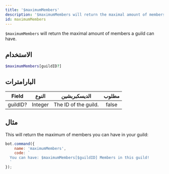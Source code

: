 ```yaml
---
title: '$maximumMembers'
description: '$maximumMembers will return the maximal amount of members a guild can have.'
id: maximumMembers
---
```


`$maximumMembers` will return the maximal amount of members a guild can have.

## الاستخدام

```php
$maximumMembers[guildID?]
```

## البارامترات

| Field    | النوع   | الديسكبربشين         | مطلوب |
| -------- | ------- | -------------------- |:-----:|
| guildID? | Integer | The ID of the guild. | false |

## مثال

This will return the maximum of members you can have in your guild:

```javascript
bot.command({
    name: 'maximumMembers',
    code: `
  You can have: $maximumMembers[$guildID] Members in this guild!
  `
});
```
